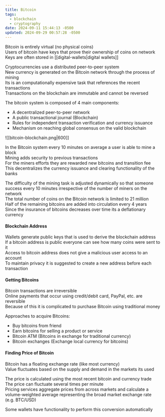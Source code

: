 ```yaml
---
title: Bitcoin
tags:
  - blockchain
  - cryptography
date: 2024-09-11 15:44:13 -0500
updated: 2024-09-29 00:57:28 -0500
---
```


Bitcoin is entirely virtual (no physical coins)  
Users of bitcoin have keys that prove their ownership of coins on network  
Keys are often stored in [[digital-wallets|digital wallets]]

Cryptocurrencies use a distributed peer-to-peer system  
New currency is generated on the Bitcoin network through the process of mining  
Its is an computationally expensive task that references the recent transactions  
Transactions on the blockchain are immutable and cannot be reversed

The bitcoin system is composed of 4 main components:
- A decentralized peer-to-peer network
- A public transactional journal (Blockchain)
- Rules for independent transaction verification and currency issuance
- Mechanism on reaching global consensus on the valid blockchain

![[bitcoin-blockchain.png|600]]


In the Bitcoin system every 10 minutes on average a user is able to mine a block  
Mining adds security to previous transactions  
For the miners efforts they are rewarded new bitcoins and transition fee  
This decentralizes the currency issuance and clearing functionality of the banks

The difficulty of the mining task is adjusted dynamically so that someone success every 10 minutes irrespective of the number of miners on the network  
The total number of coins on the Bitcoin network is limited to 21 million  
Half of the remaining bitcoins are added into circulation every 4 years  
Since the insurance of bitcoins decreases over time its a deflationary currency  

#### Blockchain Address

Wallets generate public keys that is used to derive the blockchain address  
If a bitcoin address is public everyone can see how many coins were sent to it  
Access to bitcoin address does not give a malicious user access to an account  
To maintain privacy it is suggested to create a new address before each transaction

#### Getting Bitcoins

Bitcoin transactions are irreversible  
Online payments that occur using credit/debit card, PayPal, etc. are reversible  
Because of this it is complicated to purchase Bitcoin using traditional money

Approaches to acquire Bitcoins:
- Buy bitcoins from friend
- Earn bitcoins for selling a product or service
- Bitcoin ATM (Bitcoins in exchange for traditional currency)
- Bitcoin exchanges (Exchange local currency for bitcoins)

#### Finding Price of Bitcoin
Bitcoin has a floating exchange rate (like most currency)  
Value fluctuates based on the supply and demand in the markets its used  

The price is calculated using the most recent bitcoin and currency trade  
The price can fluctuate several times per minute  
Pricing services aggregate prices from across markets and calculate a volume-weighted average representing the broad market exchange rate (e.g. BTC/USD)  

Some wallets have functionality to perform this conversion automatically
